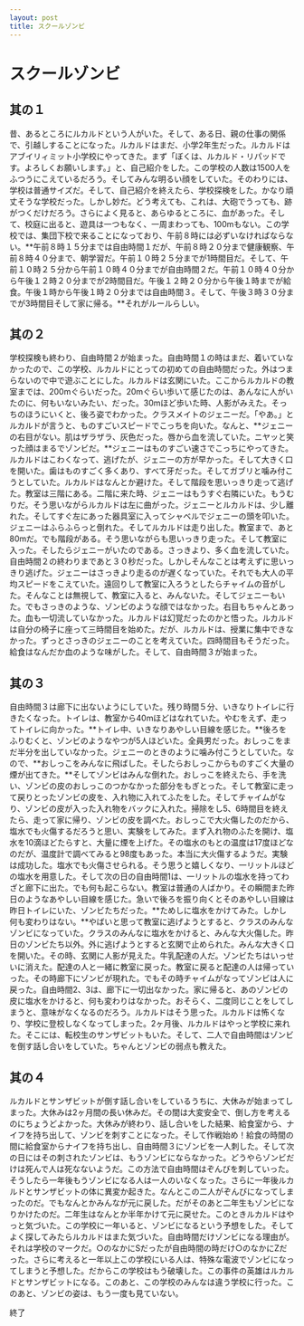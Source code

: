 ```yaml
---
layout: post
title: スクールゾンビ
---
```


# スクールゾンビ

## 其の１

昔、あるところにルカルドという人がいた。そして、ある日、親の仕事の関係で、引越しすることになった。ルカルドはまだ、小学2年生だった。ルカルドはアブイリィミット小学校にやってきた。まず「ぼくは、ルカルド・リパッドです。よろしくお願いします。」と、自己紹介をした。この学校の人数は1500人をふつうにこえているだろう。そしてみんな明るい顔をしていた。そのわりには、学校は普通サイズだ。そして、自己紹介を終えたら、学校探検をした。かなり頑丈そうな学校だった。しかし妙だ。どう考えても、これは、大砲でうっても、跡がつくだけだろう。さらによく見ると、あらゆるところに、血があった。そして、校庭に出ると、遊具は一つもなく、一周まわっても、100mもない。この学校では、集団下校で来ることになっており、午前８時には必ずいなければならない。**午前８時１５分までは自由時間１だが、午前８時２０分まで健康観察、午前８時４０分まで、朝学習だ。午前１０時２５分までが1時間目だ。そして、午前１０時２５分から午前１０時４０分までが自由時間２だ。午前１０時４０分から午後１２時２０分までが2時間目だ。午後１２時２０分から午後１時までが給食。午後１時から午後１時２０分までは自由時間３。そして、午後３時３０分までが3時間目そして家に帰る。**それがルールらしい。

## 其の２

学校探検も終わり、自由時間２が始まった。自由時間１の時はまだ、着いていなかったので、この学校、ルカルドにとっての初めての自由時間だった。外はつまらないので中で遊ぶことにした。ルカルドは玄関にいた。ここからルカルドの教室までは、200mぐらいだった。20mぐらい歩いて感じたのは、あんなに人がいたのに、何もいないみたい、だった。30mほど歩いた時、人影がみえた。そっちのほうにいくと、後ろ姿でわかった。クラスメイトのジェニーだ。「やあ。」とルカルドが言うと、ものすごいスピードでこっちを向いた。なんと、**ジェニーの右目がない。肌はザラザラ、灰色だった。唇から血を流していた。ニヤッと笑った顔はまるでゾンビだ。**ジェニーはものすごい速さでこっちにやってきた。ルカルドはこわくなって、逃げたが、ジェニーの方が早かった。そして大きく口を開いた。歯はものすごく多くあり、すべて牙だった。そしてガブリと噛み付こうとしていた。ルカルドはなんとか避けた。そして階段を思いっきり走って逃げた。教室は三階にある。二階に来た時、ジェニーはもうすぐ右隣にいた。もうむりだ。そう思いながらルカルドは左に曲がった。ジェニーとルカルドは、少し離れた。そしてすぐ左にあった器具室に入ってシャベルでジェニーの頭を叩いた。ジェニーはふらふらっと倒れた。そしてルカルドは走り出した。教室まで、あと80mだ。でも階段がある。そう思いながらも思いっきり走った。そして教室に入った。そしたらジェニーがいたのである。さっきより、多く血を流していた。自由時間２の終わりまであと３０秒だった。しかしそんなことは考えずに思いっきり逃げた。ジェニーはさっきより走るのが遅くなっていた。それでも大人の平均スピードをこえていた。遠回りして教室に入ろうとしたらチャイムの音がした。そんなことは無視して、教室に入ると、みんないた。そしてジェニーもいた。でもさっきのような、ゾンビのような顔ではなかった。右目もちゃんとあった。血も一切流していなかった。ルカルドは幻覚だったのかと悟った。ルカルドは自分の椅子に座って三時間目を始めた。だが、ルカルドは、授業に集中できなかった。ずっとさっきのジェニーのことを考えていた。四時間目もそうだった。給食はなんだか血のような味がした。そして、自由時間３が始まった。

## 其の３

自由時間３は廊下に出ないようにしていた。残り時間５分、いきなりトイレに行きたくなった。トイレは、教室から40mほどはなれていた。やむをえず、走ってトイレに向かった。**トイレ中、いきなりあやしい目線を感じた。**後ろをふりむくと、ゾンビのようなやつが5人ほどいた。全員男だった。おしっこをまだ半分を出していなかった。ジェニーのときのように噛み付こうとしていた。なので、**おしっこをみんなに飛ばした。そしたらおしっこからものすごく大量の煙が出てきた。**そしてゾンビはみんな倒れた。おしっこを終えたら、手を洗い、ゾンビの皮のおしっこのつかなかった部分をもぎとった。そして教室に走って戻りとったゾンビの皮を、入れ物に入れてふたをした。そしてチャイムがなり、ゾンビの皮が入った入れ物をバックに入れた。掃除をし5、6時間目を終えたら、走って家に帰り、ゾンビの皮を調べた。おしっこで大火傷したのだから、塩水でも火傷するだろうと思い、実験をしてみた。まず入れ物のふたを開け、塩水を10滴ほどたらすと、大量に煙を上げた。その塩水のもとの温度は17度ほどなのだが、温度計で調べてみると98度もあった。本当に大火傷するようだ。実験は成功した。塩水でも火傷させられる。そう思うと嬉しくなり、一リットルほどの塩水を用意した。そして次の日の自由時間1は、一リットルの塩水を持ってわざと廊下に出た。でも何も起こらない。教室は普通の人ばかり。その瞬間また昨日のようなあやしい目線を感じた。急いで後ろを振り向くとそのあやしい目線は昨日トイレにいた、ゾンビたちだった。**ためしに塩水をかけてみた。しかし何も変わりはない。**やばいと思って教室に逃げようとすると、クラスのみんなゾンビになっていた。クラスのみんなに塩水をかけると、みんな大火傷した。昨日のゾンビたち以外。外に逃げようとすると玄関で止められた。みんな大きく口を開いた。その時、玄関に人影が見えた。牛乳配達の人だ。ゾンビたちはいっせいに消えた。配達の人と一緒に教室に戻った。教室に戻ると配達の人は帰っていった。その時廊下にゾンビが現れた。でもその時チャイムがなってゾンビは人に戻った。自由時間2、3は、廊下に一切出なかった。家に帰ると、あのゾンビの皮に塩水をかけると、何も変わりはなかった。おそらく、二度同じことをしてしまうと、意味がなくなるのだろう。ルカルドはそう思った。ルカルドは怖くなり、学校に登校しなくなってしまった。2ヶ月後、ルカルドはやっと学校に来れた。そこには、転校生のサンザビットもいた。そして、二人で自由時間はゾンビを倒す話し合いをしていた。ちゃんとゾンビの弱点も教えた。

## 其の４

ルカルドとサンザビットが倒す話し合いをしているうちに、大休みが始まってしまった。大休みは2ヶ月間の長い休みだ。その間は大変安全で、倒し方を考えるのにちょうどよかった。大休みが終わり、話し合いをした結果、給食室から、ナイフを持ち出して、ゾンビを刺すことになった。そして作戦始め！給食の時間の間に給食室からナイフを持ち出し、自由時間３にゾンビを一人刺した。そして次の日にはその刺されたゾンビは、もうゾンビにならなかった。どうやらゾンビだけは死んで人は死なないようだ。この方法で自由時間はぞんびを刺していった。そうしたら一年後もうゾンビになる人は一人のいなくなった。さらに一年後ルカルドとサンザビットの体に異変か起きた。なんとこの二人がぞんびになってしまったのだ。でもなんとかみんなが元に戻した。だがそのあと二年生もゾンビになりかけたのだ。二年生はなんとか半年かけて元に戻せた。このときルカルドはやっと気づいた。この学校に一年いると、ゾンビになるという予想をした。そしてよく探してみたらルカルドはまた気づいた。自由時間だけゾンビになる理由が。それは学校のマークだ。○のなかにSだったが自由時間の時だけ○のなかにZだった。さらに考えると一年以上この学校にいる人は、特殊な電波でゾンビになってしまうと予想した。だからこの学校はもう破壊した。この事件の英雄はルカルドとサンザビットになる。このあと、この学校のみんなは違う学校に行った。このあと、ゾンビの姿は、もう一度も見ていない。

終了